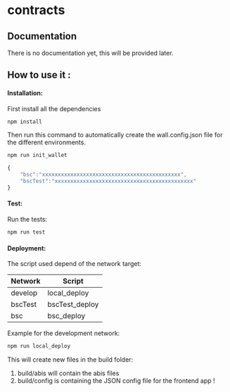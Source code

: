 # contracts

## Documentation

There is no documentation yet, this will be provided later.


## How to use it :

#### Installation:
First install all the dependencies

```sh
npm install 
```

Then run this command to automatically create the wall.config.json file for the different environments.
```sh
npm run init_wallet
```

```js
{
    "bsc":"xxxxxxxxxxxxxxxxxxxxxxxxxxxxxxxxxxxxxxxxxxxx",
    "bscTest":"xxxxxxxxxxxxxxxxxxxxxxxxxxxxxxxxxxxxxxxxxxxx"
}
```

#### Test:
Run the tests:

```sh
npm run test
```


#### Deployment:

The script used depend of the network target:

| Network       | Script        |
| ------------- | ------------- |
| develop       | local_deploy  |
| bscTest       | bscTest_deploy|
| bsc           | bsc_deploy    |

Example for the development network:
```sh
npm run local_deploy
```

This will create new files in the build folder:
1. build/abis will contain the abis files
2. build/config is containing the JSON config file for the frontend app !